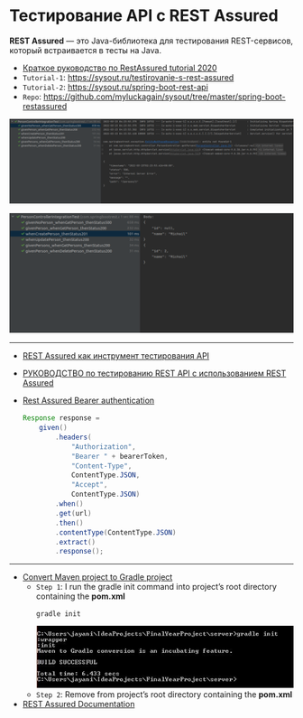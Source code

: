 # Тестирование API с REST Assured

**REST Assured** — это Java-библиотека для тестирования REST-сервисов, который встраивается в тесты на Java.

* [Краткое руководство по RestAssured tutorial 2020](https://ru.lambdageeks.com/api-testing-automation-restassured)
* `Tutorial-1`: https://sysout.ru/testirovanie-s-rest-assured
* `Tutorial-2`: https://sysout.ru/spring-boot-rest-api
* `Repo`: https://github.com/myluckagain/sysout/tree/master/spring-boot-restassured

![Screenshot-01](img/screenshot_01.png)

![Screenshot-02](img/screenshot_02.png)


---

* [REST Assured как инструмент тестирования API](https://medium.com/effective-developers/rest-assured-как-инструмент-тестирования-api-216b2d4e2d2c)
* [РУКОВОДСТВО по тестированию REST API с использованием REST Assured](https://www.loadview-testing.com/ru/blog/руководство-по-тестированию-автомат)

* [Rest Assured Bearer authentication](https://dtuto.com/questions/1544/rest-assured-bearer-authentication)
  ```java
  Response response =
      given()
          .headers(
              "Authorization",
              "Bearer " + bearerToken,
              "Content-Type",
              ContentType.JSON,
              "Accept",
              ContentType.JSON)
          .when()
          .get(url)
          .then()
          .contentType(ContentType.JSON)
          .extract()
          .response();
  ```

---

* [Convert Maven project to Gradle project](https://medium.com/@jayanisumudini/convert-maven-project-to-gradle-project-d1a829d7637f)
  * `Step 1`: I run the gradle init command into project’s root directory containing the **pom.xml**
    ```shell
    gradle init
    ```
    ![Screenshot-03.jpg](img/screenshot_03.jpg)
  * `Step 2`: Remove from project’s root directory containing the **pom.xml**
* [REST Assured Documentation](https://github.com/rest-assured/rest-assured)